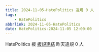 ```yaml
---
title: 2024-11-05-HatePolitics 違規 0 人
tags:
    - HatePolitics
abbrlink: 2024-11-05-HatePolitics
date: HatePolitics-2024-11-05 12:00:00
---
```

HatePolitics 板 [板規連結](https://www.ptt.cc/bbs/HatePolitics/M.1617115262.A.D60.html)
昨天違規 0 人
